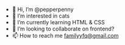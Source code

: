 - 👋 Hi, I’m @pepperpenny
- 👀 I’m interested in cats
- 🌱 I’m currently learning HTML & CSS
- 💞️ I’m looking to collaborate on frontend?
- 📫 How to reach me familyyfq@gmail.com

<!---
pepperpenny/pepperpenny is a ✨ special ✨ repository because its `README.md` (this file) appears on your GitHub profile.
You can click the Preview link to take a look at your changes.
--->
